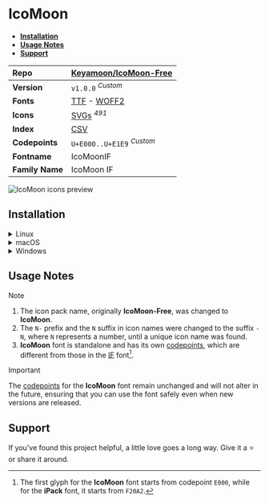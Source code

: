 # IcoMoon

- [**Installation**](#installation)
- [**Usage Notes**](#usage-notes)
- [**Support**](#support)

| Repo            | [Keyamoon/IcoMoon-Free](https://github.com/Keyamoon/IcoMoon-Free)                                                                                                             |
| :-------------- | ----------------------------------------------------------------------------------------------------------------------------------------------------------------------------- |
| **Version**     | `v1.0.0` <sup>_Custom_</sup>                                                                                                                                                  |
| **Fonts**       | [TTF](https://raw.githubusercontent.com/iconicFonts/if/main/fonts/TTF/IcoMoon.ttf) - [WOFF2](https://raw.githubusercontent.com/iconicFonts/if/main/fonts/WOFF2/IcoMoon.woff2) |
| **Icons**       | [SVGs](https://github.com/iconicFonts/if/tree/main/packs/IcoMoon/svgs) <sup>_491_</sup>                                                                                       |
| **Index**       | [CSV](https://github.com/iconicFonts/if/blob/main/indices/IcoMoon.csv)                                                                                                        |
| **Codepoints**  | `U+E000..U+E1E9` <sup>_Custom_</sup>                                                                                                                                          |
| **Fontname**    | IcoMoonIF                                                                                                                                                                     |
| **Family Name** | IcoMoon IF                                                                                                                                                                    |

<picture>
  <source media="(prefers-color-scheme: dark)" srcset="https://raw.githubusercontent.com/iconicFonts/if/main/imgs/IcoMoon_dark.png">
  <img alt="IcoMoon icons preview" src="https://raw.githubusercontent.com/iconicFonts/if/main/imgs/IcoMoon_light.png">
</picture>

## Installation

<details>

<summary>Linux</summary>

```sh
curl -o ~/.local/share/fonts/IcoMoon.ttf https://raw.githubusercontent.com/iconicFonts/if/main/fonts/TTF/IcoMoon.ttf
```

Refresh font cache:

```sh
fc-cache -f ~/.local/share/fonts
```

</details>

<details>

<summary>macOS</summary>

```sh
curl -o ~/Library/Fonts/IcoMoon.ttf https://raw.githubusercontent.com/iconicFonts/if/main/fonts/TTF/IcoMoon.ttf
```

</details>

<details>

<summary>Windows</summary>

```sh
curl -o C:\Windows\Fonts\IcoMoon.ttf https://raw.githubusercontent.com/iconicFonts/if/main/fonts/TTF/IcoMoon.ttf
```

</details>

## Usage Notes

> [!NOTE]
>
> 1. The icon pack name, originally **IcoMoon-Free**, was changed to **IcoMoon**.
> 2. The `N-` prefix and the `N` suffix in icon names were changed to the suffix `-N`, where `N` represents a number, until a unique icon name was found.
> 3. **IcoMoon** font is standalone and has its own [codepoints](https://github.com/iconicFonts/if/blob/main/indices/IcoMoon.csv), which are different from those in the [IF](https://github.com/iconicFonts/if/blob/main/indices/if.csv) font[^1].

> [!IMPORTANT]  
> The [codepoints](https://github.com/iconicFonts/if/blob/main/indices/IcoMoon.csv) for the **IcoMoon** font remain unchanged and will not alter in the future, ensuring that you can use the font safely even when new versions are released.

## Support

If you've found this project helpful, a little love goes a long way. Give it a :star: or share it around.

[^1]: The first glyph for the **IcoMoon** font starts from codepoint `E000`, while for the **iPack** font, it starts from `F20A2`.
